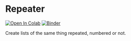 # Repeater
[![Open In Colab](https://colab.research.google.com/assets/colab-badge.svg)](https://colab.research.google.com/github/tylerwolf35/repeater/blob/master/Repeater.ipynb)
[![Binder](https://mybinder.org/badge_logo.svg)](https://mybinder.org/v2/gh/tylerwolf35/repeater/master?filepath=Repeater.ipynb)

Create lists of the same thing repeated, numbered or not.
